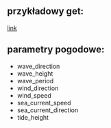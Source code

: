 ## przykładowy get:
[link]([http://127.0.0.1:5000/api/weather?latitude_start=35.75&latitude_end=36.29&logitude_start=-15.17&logitude_end=-5.09&variables=wave_direction,wave_height,wave_period,wind_direction&time_start=1711215761&time_end=1711215761](http://127.0.0.1:5000/api/weather?latitude_start=36&latitude_end=37&logitude_start=15&logitude_end=16&variables=wave_direction&time_start=1715415818&time_end=1715441018))

## parametry pogodowe:
- wave_direction
- wave_height
- wave_period
- wind_direction
- wind_speed
- sea_current_speed
- sea_current_direction
- tide_height
